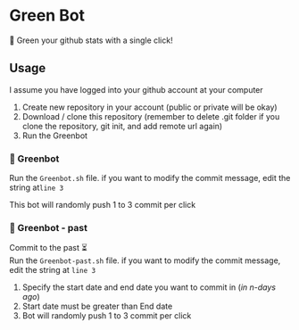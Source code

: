 # Green Bot

:deciduous_tree: Green your github stats with a single click!

## Usage

I assume you have logged into your github account at your computer

1. Create new repository in your account (public or private will be okay)
2. Download / clone this repository (remember to delete .git folder if you clone the repository, git init, and add remote url again)
3. Run the Greenbot

### :leaves: Greenbot

Run the `Greenbot.sh` file. if you want to modify the commit message, edit the string at`line 3`

This bot will randomly push 1 to 3 commit per click

### :fallen_leaf: Greenbot - past

Commit to the past :hourglass_flowing_sand:  
Run the `Greenbot-past.sh` file. if you want to modify the commit message, edit the string at `line 3`

1. Specify the start date and end date you want to commit in (_in n-days ago_)
2. Start date must be greater than End date
3. Bot will randomly push 1 to 3 commit per click
